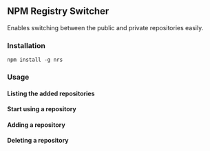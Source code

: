 ## NPM Registry Switcher

Enables switching between the public and private repositories easily.

### Installation

```
npm install -g nrs
```

### Usage

#### Listing the added repositories

#### Start using a repository

#### Adding a repository

#### Deleting a repository
